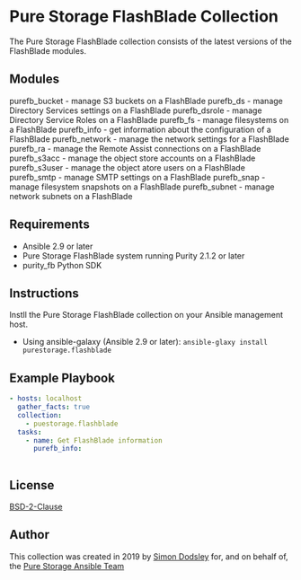 # Pure Storage FlashBlade Collection

The Pure Storage FlashBlade collection consists of the latest versions of the FlashBlade modules.

## Modules

purefb_bucket - manage S3 buckets on a FlashBlade
purefb_ds - manage Directory Services settings on a FlashBlade
purefb_dsrole - manage Directory Service Roles on a FlashBlade
purefb_fs - manage filesystems on a FlashBlade
purefb_info - get information about the configuration of a FlashBlade
purefb_network - manage the network settings for a FlashBlade
purefb_ra - manage the Remote Assist connections on a FlashBlade
purefb_s3acc - manage the object store accounts on a FlashBlade
purefb_s3user - manage the object atore users on a FlashBlade
purefb_smtp - manage SMTP settings on a FlashBlade
purefb_snap - manage filesystem snapshots on a FlashBlade
purefb_subnet - manage network subnets on a FlashBlade

## Requirements

- Ansible 2.9 or later
- Pure Storage FlashBlade system running Purity 2.1.2  or later
- purity_fb Python SDK

## Instructions

Instll the Pure Storage FlashBlade collection on your Ansible management host.

- Using ansible-galaxy (Ansible 2.9 or later):
`ansible-glaxy install purestorage.flashblade`

## Example Playbook
```yaml
- hosts: localhost
  gather_facts: true
  collection:
    - puestorage.flashblade
  tasks:
    - name: Get FlashBlade information
      purefb_info:
    
```

## License

[BSD-2-Clause](https://directory.fsf.org/wiki?title=License:FreeBSD)

## Author

This collection was created in 2019 by [Simon Dodsley](@sdodsley) for, and on behalf of, the [Pure Storage Ansible Team](pure-ansible-team@purestorage.com)
